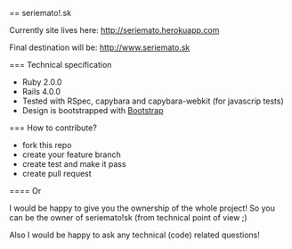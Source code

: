== seriemato!.sk

Currently site lives here: http://seriemato.herokuapp.com

Final destination will be: http://www.seriemato.sk

=== Technical specification

* Ruby 2.0.0
* Rails 4.0.0
* Tested with RSpec, capybara and capybara-webkit (for javascrip tests)
* Design is bootstrapped with [Bootstrap](http://getbootstrap.com/)

=== How to contribute?

* fork this repo
* create your feature branch
* create test and make it pass
* create pull request

==== Or

I would be happy to give you the ownership of the whole project! So you can be the owner of seriemato!sk (from technical point of view ;)

Also I would be happy to ask any technical (code) related questions!
